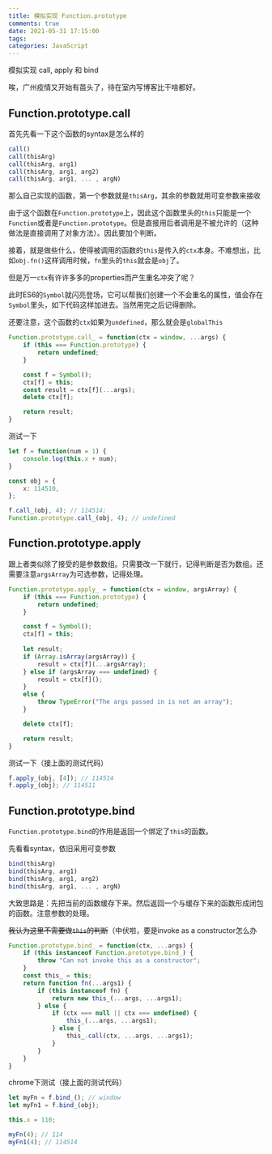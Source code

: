 ```yaml
---
title: 模拟实现 Function.prototype
comments: true
date: 2021-05-31 17:15:00
tags:
categories: JavaScript
---
```


模拟实现 call, apply 和 bind

<!-- more -->

唉，广州疫情又开始有苗头了，待在室内写博客比干啥都好。

## Function.prototype.call

首先先看一下这个函数的syntax是怎么样的

```javascript
call()
call(thisArg)
call(thisArg, arg1)
call(thisArg, arg1, arg2)
call(thisArg, arg1, ... , argN)
```

那么自己实现的函数，第一个参数就是`thisArg`，其余的参数就用可变参数来接收

由于这个函数在`Function.prototype`上，因此这个函数里头的`this`只能是一个`Function`或者是`Function.prototype`。但是直接用后者调用是不被允许的（这种做法是直接调用了对象方法）。因此要加个判断。

接着，就是做些什么，使得被调用的函数的`this`是传入的`ctx`本身。不难想出，比如`obj.fn()`这样调用时候，`fn`里头的`this`就会是`obj`了。

但是万一`ctx`有许许多多的properties而产生重名冲突了呢？

此时ES6的`Symbol`就闪亮登场，它可以帮我们创建一个不会重名的属性，值会存在`Symbol`里头，如下代码这样加进去。当然用完之后记得删除。

还要注意，这个函数的`ctx`如果为`undefined`，那么就会是`globalThis`

```javascript
Function.prototype.call_ = function(ctx = window, ...args) {
    if (this === Function.prototype) {
        return undefined;
    }

    const f = Symbol();
    ctx[f] = this;
    const result = ctx[f](...args);
    delete ctx[f];

    return result;
}
```

测试一下

```javascript
let f = function(num = 1) {
    console.log(this.x + num);
}

const obj = {
    x: 114510,
};

f.call_(obj, 4); // 114514;
Function.prototype.call_(obj, 4); // undefined
```

## Function.prototype.apply

跟上者类似除了接受的是参数数组。只需要改一下就行，记得判断是否为数组。还需要注意`argsArray`为可选参数，记得处理。

```javascript
Function.prototype.apply_ = function(ctx = window, argsArray) {
    if (this === Function.prototype) {
        return undefined;
    }

    const f = Symbol();
    ctx[f] = this;
    
    let result;
    if (Array.isArray(argsArray)) {
        result = ctx[f](...argsArray);
    } else if (argsArray === undefined) {
        result = ctx[f]();
    }
    else {
        throw TypeError("The args passed in is not an array");
    }

    delete ctx[f];

    return result;
}
```

测试一下（接上面的测试代码）

```javascript
f.apply_(obj, [4]); // 114514
f.apply_(obj); // 114511
```

## Function.prototype.bind

`Function.prototype.bind`的作用是返回一个绑定了`this`的函数。

先看看syntax，依旧采用可变参数

```javascript
bind(thisArg)
bind(thisArg, arg1)
bind(thisArg, arg1, arg2)
bind(thisArg, arg1, ... , argN)
```

大致思路是：先把当前的函数缓存下来。然后返回一个与缓存下来的函数形成闭包的函数。注意参数的处理。

~~我认为这里不需要做`this`的判断~~（中伏啦，要是invoke as a constructor怎么办

```javascript
Function.prototype.bind_ = function(ctx, ...args) {
    if (this instanceof Function.prototype.bind_) {
        throw "Can not invoke this as a constructor";
    }
    const this_ = this;
    return function fn(...args1) {
        if (this instanceof fn) {
            return new this_(...args, ...args1);
        } else {
            if (ctx === null || ctx === undefined) {
                this_(...args, ...args1);
            } else {
                this_.call(ctx, ...args, ...args1);
            }
        }
    }
}
```

chrome下测试（接上面的测试代码）

```javascript
let myFn = f.bind_(); // window
let myFn1 = f.bind_(obj);

this.x = 110;

myFn(4); // 114
myFn1(4); // 114514
```
